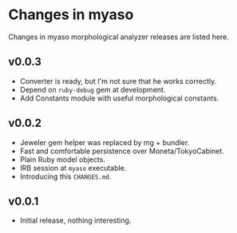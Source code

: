 Changes in myaso
================

Changes in myaso morphological analyzer releases
are listed here.

v0.0.3
------
- Converter is ready, but I'm not sure that he
works correctly.
- Depend on `ruby-debug` gem at development.
- Add Constants module with useful morphological
constants.

v0.0.2
------
- Jeweler gem helper was replaced by mg + bundler.
- Fast and comfortable persistence over
Moneta/TokyoCabinet.
- Plain Ruby model objects.
- IRB session at `myaso` executable.
- Introducing this `CHANGES.md`.

v0.0.1
------
- Initial release, nothing interesting.
